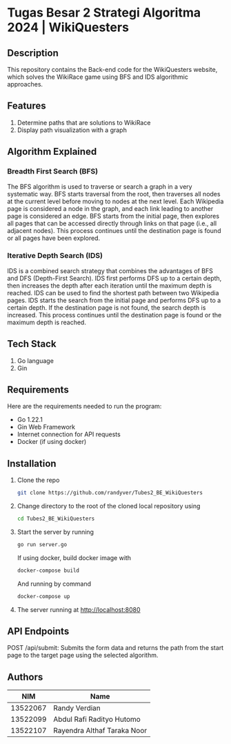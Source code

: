 # Tugas Besar 2 Strategi Algoritma 2024 | WikiQuesters

## Description

This repository contains the Back-end code for the WikiQuesters website, which solves the WikiRace game using BFS and IDS algorithmic approaches.

## Features
1. Determine paths that are solutions to WikiRace
2. Display path visualization with a graph


## Algorithm Explained

### Breadth First Search (BFS)
The BFS algorithm is used to traverse or search a graph in a very systematic way. BFS starts traversal from the root, then traverses all nodes at the current level before moving to nodes at the next level. Each Wikipedia page is considered a node in the graph, and each link leading to another page is considered an edge. BFS starts from the initial page, then explores all pages that can be accessed directly through links on that page (i.e., all adjacent nodes). This process continues until the destination page is found or all pages have been explored.

### Iterative Depth Search (IDS)
IDS is a combined search strategy that combines the advantages of BFS and DFS (Depth-First Search). IDS first performs DFS up to a certain depth, then increases the depth after each iteration until the maximum depth is reached. IDS can be used to find the shortest path between two Wikipedia pages. IDS starts the search from the initial page and performs DFS up to a certain depth. If the destination page is not found, the search depth is increased. This process continues until the destination page is found or the maximum depth is reached.

## Tech Stack
1. Go language
2. Gin

## Requirements

Here are the requirements needed to run the program:
* Go 1.22.1
* Gin Web Framework
* Internet connection for API requests
* Docker (if using docker)

  
## Installation

1. Clone the repo
   ```sh
   git clone https://github.com/randyver/Tubes2_BE_WikiQuesters
   ```
2. Change directory to the root of the cloned local repository using
   ```sh
   cd Tubes2_BE_WikiQuesters
   ```
3. Start the server by running
    ```sh
    go run server.go
    ```
    If using docker, build docker image with
    ```sh
    docker-compose build
    ```
    And running by command
    ```sh
    docker-compose up
    ```
4. The server running at [http://localhost:8080](http://localhost:8080)

## API Endpoints
POST /api/submit: Submits the form data and returns the path from the start page to the target page using the selected algorithm.

   
## Authors
| NIM      | Name                         |
|----------|------------------------------|
| 13522067 | Randy Verdian                |
| 13522099 | Abdul Rafi Radityo Hutomo    |
| 13522107 | Rayendra Althaf Taraka Noor  |
